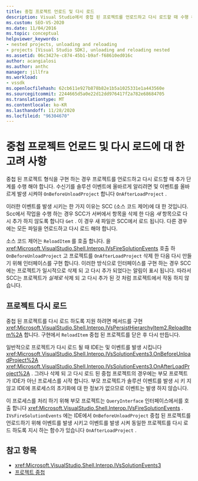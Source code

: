 ```yaml
---
title: 중첩 프로젝트 언로드 및 다시 로드
description: Visual Studio에서 중첩 된 프로젝트를 언로드하고 다시 로드할 때 수행 해야 하는 추가 단계에 대해 알아봅니다.
ms.custom: SEO-VS-2020
ms.date: 11/04/2016
ms.topic: conceptual
helpviewer_keywords:
- nested projects, unloading and reloading
- projects [Visual Studio SDK], unloading and reloading nested
ms.assetid: 06c3427e-c874-45b1-b9af-f68610ed016c
author: acangialosi
ms.author: anthc
manager: jillfra
ms.workload:
- vssdk
ms.openlocfilehash: 62cb611e927b878b82e1b5a1025331e1a443560e
ms.sourcegitcommit: 2244665d5a0e22d12dd976417f2a782e68684705
ms.translationtype: MT
ms.contentlocale: ko-KR
ms.lasthandoff: 11/28/2020
ms.locfileid: "96304670"
---
```

# <a name="considerations-for-unloading-and-reloading-nested-projects"></a>중첩 프로젝트 언로드 및 다시 로드에 대 한 고려 사항

중첩 된 프로젝트 형식을 구현 하는 경우 프로젝트를 언로드하고 다시 로드할 때 추가 단계를 수행 해야 합니다. 수신기를 솔루션 이벤트에 올바르게 알리려면 및 이벤트를 올바르게 발생 시켜야 `OnBeforeUnloadProject` 합니다 `OnAfterLoadProject` .

이러한 이벤트를 발생 시키는 한 가지 이유는 SCC (소스 코드 제어)에 대 한 것입니다. Scc에서 작업을 수행 하는 경우 SCC가 서버에서 항목을 삭제 한 다음 *새* 항목으로 다시 추가 하지 않도록 합니다 `Get` . 이 경우 새 파일은 SCC에서 로드 됩니다. 다른 경우에는 모든 파일을 언로드하고 다시 로드 해야 합니다.

소스 코드 제어는 `ReloadItem` 를 호출 합니다. 을 <xref:Microsoft.VisualStudio.Shell.Interop.IVsFireSolutionEvents> 호출 하 `OnBeforeUnloadProject` 고 프로젝트를 `OnAfterLoadProject` 삭제 한 다음 다시 만들기 위해 인터페이스를 구현 합니다. 이러한 방식으로 인터페이스를 구현 하는 경우 SCC에는 프로젝트가 일시적으로 삭제 되 고 다시 추가 되었다는 알림이 표시 됩니다. 따라서 SCC는 프로젝트가 *실제로* 삭제 되 고 다시 추가 된 것 처럼 프로젝트에서 작동 하지 않습니다.

## <a name="reload-projects"></a>프로젝트 다시 로드

중첩 된 프로젝트를 다시 로드 하도록 지원 하려면 메서드를 구현 <xref:Microsoft.VisualStudio.Shell.Interop.IVsPersistHierarchyItem2.ReloadItem%2A> 합니다. 구현에서 `ReloadItem` 중첩 된 프로젝트를 닫은 후 다시 만듭니다.

일반적으로 프로젝트가 다시 로드 될 때 IDE는 및 이벤트를 발생 시킵니다 <xref:Microsoft.VisualStudio.Shell.Interop.IVsSolutionEvents3.OnBeforeUnloadProject%2A> <xref:Microsoft.VisualStudio.Shell.Interop.IVsSolutionEvents3.OnAfterLoadProject%2A> . 그러나 삭제 되 고 다시 로드 된 중첩 프로젝트의 경우에는 부모 프로젝트가 IDE가 아닌 프로세스를 시작 합니다. 부모 프로젝트가 솔루션 이벤트를 발생 시 키 지 않고 IDE에 프로세스의 초기화에 대 한 정보가 없으므로 이벤트는 발생 하지 않습니다.

이 프로세스를 처리 하기 위해 부모 프로젝트는 `QueryInterface` 인터페이스에서를 호출 합니다 <xref:Microsoft.VisualStudio.Shell.Interop.IVsFireSolutionEvents> . `IVsFireSolutionEvents` 에는 IDE에서 `OnBeforeUnloadProject` 중첩 된 프로젝트를 언로드하기 위해 이벤트를 발생 시키고 이벤트를 발생 시켜 동일한 프로젝트를 다시 로드 하도록 지시 하는 함수가 있습니다 `OnAfterLoadProject` .

## <a name="see-also"></a>참고 항목

- <xref:Microsoft.VisualStudio.Shell.Interop.IVsSolutionEvents3>
- [프로젝트 중첩](../../extensibility/internals/nesting-projects.md)
